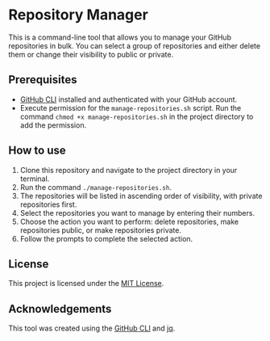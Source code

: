 # Repository Manager

This is a command-line tool that allows you to manage your GitHub repositories in bulk. You can select a group of repositories and either delete them or change their visibility to public or private.

## Prerequisites

-   [GitHub CLI](https://cli.github.com/) installed and authenticated with your GitHub account.
-   Execute permission for the `manage-repositories.sh` script. Run the command `chmod +x manage-repositories.sh` in the project directory to add the permission.

## How to use

1.  Clone this repository and navigate to the project directory in your terminal.
2.  Run the command `./manage-repositories.sh`.
3.  The repositories will be listed in ascending order of visibility, with private repositories first.
4.  Select the repositories you want to manage by entering their numbers.
5.  Choose the action you want to perform: delete repositories, make repositories public, or make repositories private.
6.  Follow the prompts to complete the selected action.

## License

This project is licensed under the [MIT License](https://chat.openai.com/LICENSE).

## Acknowledgements

This tool was created using the [GitHub CLI](https://cli.github.com/) and [jq](https://stedolan.github.io/jq/).